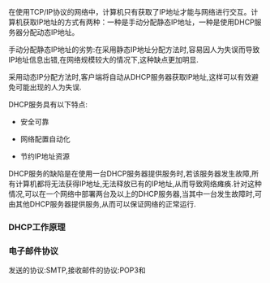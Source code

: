 在使用TCP/IP协议的网络中，计算机只有获取了IP地址才能与网络进行交互。计算机获取IP地址的方式有两种：一种是手动分配静态IP地址，一种是使用DHCP服务器分配动态IP地址。

手动分配静态IP地址的劣势:在采用静态IP地址分配方法时,容易因人为失误而导致IP地址信息出错,在网络规模较大的情况下,这种缺点更加明显.

采用动态IP分配方法时,客户端将自动从DHCP服务器获取IP地址,这样可以有效避免可能出现的人为失误.

DHCP服务具有以下特点:

- 安全可靠

- 网络配置自动化

- 节约IP地址资源

DHCP服务的缺陷是在使用一台DHCP服务器提供服务时,若该服务器发生故障,所有计算机都将无法获得IP地址,无法释放已有的IP地址,从而导致网络瘫痪.针对这种情况,可以在一个网络中部署两台及以上的DHCP服务器,当其中一台发生故障时,可由其他DHCP服务器提供服务,从而可以保证网络的正常运行.

### DHCP工作原理

### 电子邮件协议

发送的协议:SMTP,接收邮件的协议:POP3和